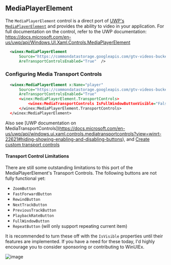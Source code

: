 ## MediaPlayerElement

The `MediaPlayerElement` control is a direct port of [UWP's `MediaPlayerElement`](https://docs.microsoft.com/en-us/uwp/api/Windows.UI.Xaml.Controls.MediaPlayerElement?view=winrt-22621) and provides the ability to video in your application.
For full documentation on the control, refer to the UWP documentation: https://docs.microsoft.com/en-us/uwp/api/Windows.UI.Xaml.Controls.MediaPlayerElement

```xml
  <winex:MediaPlayerElement
      Source="https://commondatastorage.googleapis.com/gtv-videos-bucket/sample/BigBuckBunny.mp4"
      AreTransportControlsEnabled="True"  />
```


### Configuring Media Transport Controls
```xml
  <winex:MediaPlayerElement x:Name="player"
      Source="https://commondatastorage.googleapis.com/gtv-videos-bucket/sample/BigBuckBunny.mp4"
      AreTransportControlsEnabled="True"
      <winex:MediaPlayerElement.TransportControls>
          <winex:MediaTransportControls IsFullWindowButtonVisible="False" />
      </winex:MediaPlayerElement.TransportControls>
  </winex:MediaPlayerElement>
```
Also see [UWP documentation on MediaTransportControls])https://docs.microsoft.com/en-us/uwp/api/windows.ui.xaml.controls.mediatransportcontrols?view=winrt-22621#hiding-showing-enabling-and-disabling-buttons),
and [Create custom transport controls](https://docs.microsoft.com/en-us/windows/apps/design/controls/custom-transport-controls)

#### Transport Control Limitations
There are still some outstanding limitations to this port of the MediaPlayerElement's Transport Controls. The following buttons are not fully functional yet:
  - `ZoomButton`
  - `FastForwardButton`
  - `RewindButton`
  - `NextTrackButton`
  - `PreviousTrackButton`
  - `PlaybackRateButton`
  - `FullWindowButton`
  - `RepeatButton` (will only support repeating current item)

It is recommended to turn these off with the `IsVisible` properties until their features are implemented.
If you have a need for these today, I'd highly encourage you to consider sponsoring or contributing to WinUIEx.


![image](https://user-images.githubusercontent.com/1378165/177426047-3467c800-3ea9-4eb6-b67c-51ff466ee786.png)

